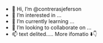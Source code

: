 - 👋 Hi, I’m @contrerasjeferson
- 👀 I’m interested in ...
- 🌱 I’m currently learning ...
- 💞️ I’m looking to collaborate on ...
- 📫 text delited..... More ifomatio ⬇️👇 

<!---!?
contrerasjeferson/contrerasjeferson is a ✨ special ✨ repository because its `README.md` (this file) appears on your GitHub profile.
You can click the Preview link to take a look at your changes.
--->
